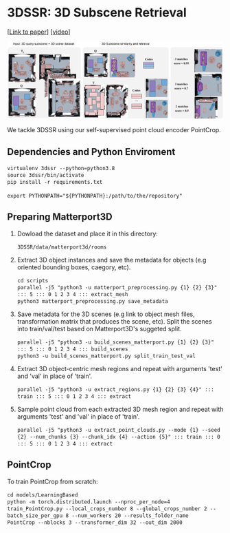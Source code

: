 # 3DSSR: 3D Subscene Retrieval
[[Link to paper]] [[video]]

<img src="https://github.com/reza-asad/3DSSR/blob/master/figures/3DSSROverview.png"/>

We tackle 3DSSR using our self-supervised point cloud encoder PointCrop.

## Dependencies and Python Enviroment
```
virtualenv 3dssr --python=python3.8
source 3dssr/bin/activate
pip install -r requirements.txt

export PYTHONPATH="${PYTHONPATH}:/path/to/the/repository"
```

## Preparing Matterport3D
1. Dowload the dataset and place it in this directory:
    ```
    3DSSR/data/matterport3d/rooms
    ```
3. Extract 3D object instances and save the metadata for objects (e.g oriented bounding boxes, caegory, etc).
    ```
    cd scripts
    parallel -j5 "python3 -u matterport_preprocessing.py {1} {2} {3}" ::: 5 ::: 0 1 2 3 4 ::: extract_mesh
    python3 matterport_preprocessing.py save_metadata
    ```
3. Save metadata for the 3D scenes (e.g link to object mesh files, transformation matrix that produces the scene, etc). Split the scenes into train/val/test based on Matterport3D's suggeted split.
    ```
    parallel -j5 "python3 -u build_scenes_matterport.py {1} {2} {3}" ::: 5 ::: 0 1 2 3 4 ::: build_scenes
    python3 -u build_scenes_matterport.py split_train_test_val
    ```
4. Extract 3D object-centric mesh regions and repeat with arguments 'test' and 'val' in place of 'train'.
    ```
    parallel -j5 "python3 -u extract_regions.py {1} {2} {3} {4}" ::: train ::: 5 ::: 0 1 2 3 4 ::: extract
    ```
5. Sample point cloud from each extracted 3D mesh region and repeat with arguments 'test' and 'val' in place of 'train'.
    ```
    parallel -j5 "python3 -u extract_point_clouds.py --mode {1} --seed {2} --num_chunks {3} --chunk_idx {4} --action {5}" ::: train ::: 0 ::: 5 ::: 0 1 2 3 4 ::: extract
    ```

## PointCrop
To train PointCrop from scratch:
```
cd models/LearningBased
python -m torch.distributed.launch --nproc_per_node=4 train_PointCrop.py --local_crops_number 8 --global_crops_number 2 --batch_size_per_gpu 8 --num_workers 20 --results_folder_name
PointCrop --nblocks 3 --transformer_dim 32 --out_dim 2000 
```

[Link to paper]: https://struco3d.github.io/cvpr2023/papers/02.pdf
[video]: https://www.youtube.com/watch?v=jMZFzJnu6Sk
[RA]: https://reza-asad.github.io/
[MS]: https://msavva.github.io/
